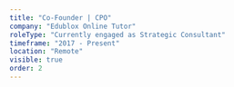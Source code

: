 ```yaml
---
title: "Co-Founder | CPO"
company: "Edublox Online Tutor"
roleType: "Currently engaged as Strategic Consultant"
timeframe: "2017 - Present"
location: "Remote"
visible: true 
order: 2
---
```

